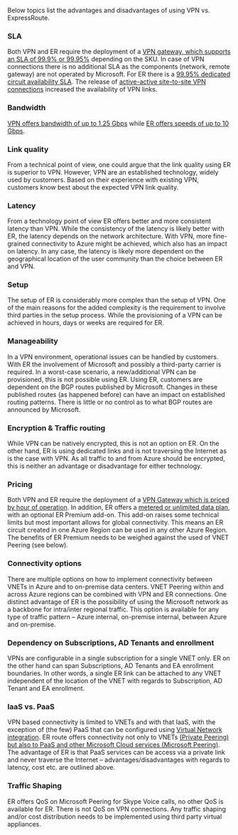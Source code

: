 Below topics list the advantages and disadvantages of using VPN vs. ExpressRoute.

### SLA

Both VPN and ER require the deployment of a [VPN gateway, which supports an SLA of 99.9% or 99.95%](https://na01.safelinks.protection.outlook.com/?url=https%3A%2F%2Fazure.microsoft.com%2Fen-us%2Fsupport%2Flegal%2Fsla%2Fvpn-gateway%2Fv1_3%2F&amp;data=02%7C01%7Cv-febodm%40microsoft.com%7Cd3712a7a3f8042ed6b3408d568ab2479%7Cee3303d7fb734b0c8589bcd847f1c277%7C1%7C0%7C636530006632471878&amp;sdata=I0VGWeCnl03vJw%2BRzo68vq%2BjN5kCm1gj9PonG5jYgsk%3D&amp;reserved=0) depending on the SKU. In case of VPN connections there is no additional SLA as the components (network, remote gateway) are not operated by Microsoft. For ER there is a [99.95% dedicated circuit availability SLA](https://na01.safelinks.protection.outlook.com/?url=https%3A%2F%2Fazure.microsoft.com%2Fen-us%2Fsupport%2Flegal%2Fsla%2Fexpressroute%2Fv1_3%2F&amp;data=02%7C01%7Cv-febodm%40microsoft.com%7Cd3712a7a3f8042ed6b3408d568ab2479%7Cee3303d7fb734b0c8589bcd847f1c277%7C1%7C0%7C636530006632471878&amp;sdata=IUInPF3ZYfplkbqKn%2BZvt9nw1HcDZwyfoJnd4gm0mds%3D&amp;reserved=0).
The release of [active-active site-to-site VPN connections](https://docs.microsoft.com/en-us/azure/vpn-gateway/vpn-gateway-highlyavailable) increased the availability of VPN links.

### Bandwidth

[VPN offers bandwidth of up to 1.25 Gbps](https://na01.safelinks.protection.outlook.com/?url=https%3A%2F%2Fazure.microsoft.com%2Fen-us%2Fpricing%2Fdetails%2Fvpn-gateway%2F&amp;data=02%7C01%7Cv-febodm%40microsoft.com%7Cd3712a7a3f8042ed6b3408d568ab2479%7Cee3303d7fb734b0c8589bcd847f1c277%7C1%7C0%7C636530006632471878&amp;sdata=p9LfJfCSI5mTEsSuoj%2BrWHrSBrn3J0iK6WDkuIS3CSk%3D&amp;reserved=0) while [ER offers speeds of up to 10 Gbps](https://docs.microsoft.com/en-us/azure/expressroute/expressroute-introduction#bandwidth-options).

### Link quality

From a technical point of view, one could argue that the link quality using ER is superior to VPN. However, VPN are an established technology, widely used by customers. Based on their experience with existing VPN, customers know best about the expected VPN link quality.

### Latency

From a technology point of view ER offers better and more consistent latency than VPN. While the consistency of the latency is likely better with ER, the latency depends on the network architecture. With VPN, more fine-grained connectivity to Azure might be achieved, which also has an impact on latency. In any case, the latency is likely more dependent on the geographical location of the user community than the choice between ER and VPN.

### Setup

The setup of ER is considerably more complex than the setup of VPN. One of the main reasons for the added complexity is the requirement to involve third parties in the setup process. While the provisioning of a VPN can be achieved in hours, days or weeks are required for ER.

### Manageability

In a VPN environment, operational issues can be handled by customers. With ER the involvement of Microsoft and possibly a third-party carrier is required. In a worst-case scenario, a new/additional VPN can be provisioned, this is not possible using ER.
Using ER, customers are dependent on the BGP routes published by Microsoft. Changes in these published routes (as happened before) can have an impact on established routing patterns. There is little or no control as to what BGP routes are announced by Microsoft.

### Encryption &amp; Traffic routing

While VPN can be natively encrypted, this is not an option on ER. On the other hand, ER is using dedicated links and is not traversing the Internet as is the case with VPN. As all traffic to and from Azure should be encrypted, this is neither an advantage or disadvantage for either technology.

### Pricing

Both VPN and ER require the deployment of a [VPN Gateway which is priced by hour of operation](https://na01.safelinks.protection.outlook.com/?url=https%3A%2F%2Fazure.microsoft.com%2Fen-us%2Fpricing%2Fdetails%2Fvpn-gateway%2F&amp;data=02%7C01%7Cv-febodm%40microsoft.com%7Cd3712a7a3f8042ed6b3408d568ab2479%7Cee3303d7fb734b0c8589bcd847f1c277%7C1%7C0%7C636530006632471878&amp;sdata=p9LfJfCSI5mTEsSuoj%2BrWHrSBrn3J0iK6WDkuIS3CSk%3D&amp;reserved=0). In addition, ER offers a [metered or unlimited data plan](https://na01.safelinks.protection.outlook.com/?url=https%3A%2F%2Fazure.microsoft.com%2Fen-us%2Fpricing%2Fdetails%2Fexpressroute%2F&amp;data=02%7C01%7Cv-febodm%40microsoft.com%7Cd3712a7a3f8042ed6b3408d568ab2479%7Cee3303d7fb734b0c8589bcd847f1c277%7C1%7C0%7C636530006632471878&amp;sdata=rotacFk30SoLS9BPFQKygJvdWdN5uj5HNbnUVjsifQ4%3D&amp;reserved=0), with an optional ER Premium add-on. This add-on raises some technical limits but most important allows for global connectivity. This means an ER circuit created in one Azure Region can be used in any other Azure Region. The benefits of ER Premium needs to be weighed against the used of VNET Peering (see below).

### Connectivity options

There are multiple options on how to implement connectivity between VNETs in Azure and to on-premise data centers. VNET Peering within and across Azure regions can be combined with VPN and ER connections. One distinct advantage of ER is the possibility of using the Microsoft network as a backbone for intra/inter regional traffic. This option is available for any type of traffic pattern – Azure internal, on-premise internal, between Azure and on-premise.

### Dependency on Subscriptions, AD Tenants and enrollment

VPNs are configurable in a single subscription for a single VNET only. ER on the other hand can span Subscriptions, AD Tenants and EA enrollment boundaries. In other words, a single ER link can be attached to any VNET independent of the location of the VNET with regards to Subscription, AD Tenant and EA enrollment.

### IaaS vs. PaaS

VPN based connectivity is limited to VNETs and with that IaaS, with the exception of (the few) PaaS that can be configured using [Virtual Network integration](https://na01.safelinks.protection.outlook.com/?url=https%3A%2F%2Fdocs.microsoft.com%2Fen-us%2Fazure%2Fvirtual-network%2Fvirtual-network-for-azure-services&amp;data=02%7C01%7Cv-febodm%40microsoft.com%7Cd3712a7a3f8042ed6b3408d568ab2479%7Cee3303d7fb734b0c8589bcd847f1c277%7C1%7C0%7C636530006632471878&amp;sdata=8wHQbPOicEnQHMlqzvEKTP4DKPbKeXg86x16F%2FKclTg%3D&amp;reserved=0). ER route offers connectivity not only to VNETs [(Private Peering) but also to PaaS and other Microsoft Cloud services (Microsoft Peering)](https://na01.safelinks.protection.outlook.com/?url=https%3A%2F%2Fdocs.microsoft.com%2Fen-us%2Fazure%2Fexpressroute%2Fexpressroute-circuit-peerings&amp;data=02%7C01%7Cv-febodm%40microsoft.com%7Cd3712a7a3f8042ed6b3408d568ab2479%7Cee3303d7fb734b0c8589bcd847f1c277%7C1%7C0%7C636530006632471878&amp;sdata=ybXvwxuKVKKk5mWulovUJBElCKb66PCW30lrpS0a2aY%3D&amp;reserved=0). The advantage of ER is that PaaS services can be access via a private link and never traverse the Internet – advantages/disadvantages with regards to latency, cost etc. are outlined above.

### Traffic Shaping

ER offers QoS on Microsoft Peering for Skype Voice calls, no other QoS is available for ER. There is not QoS on VPN connections. Any traffic shaping and/or cost distribution needs to be implemented using third party virtual appliances.